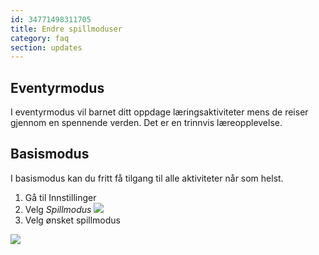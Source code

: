 ```yaml
---
id: 34771498311705
title: Endre spillmoduser
category: faq
section: updates
---
```


## Eventyrmodus
I eventyrmodus vil barnet ditt oppdage læringsaktiviteter mens de reiser gjennom en spennende verden. Det er en trinnvis læreopplevelse.

## Basismodus
I basismodus kan du fritt få tilgang til alle aktiviteter når som helst.

1. Gå til Innstillinger
2. Velg _Spillmodus_
![](https://help.studycat.com/hc/article_attachments/34771475427225)
3. Velg ønsket spillmodus

![](https://help.studycat.com/hc/article_attachments/34771498307353)